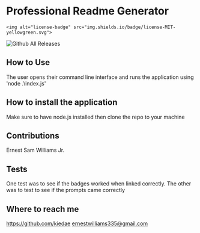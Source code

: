 # Professional Readme Generator 
    
    <img alt="license-badge" src="img.shields.io/badge/license-MIT-yellowgreen.svg">

![Github All Releases](https://img.shields.io/badge/git_hub-Kiedae-blue)
## How to Use
The user opens their command line interface and runs the application using 'node .\index.js'

## How to install the application 
Make sure to have node.js installed then clone the repo to your machine

## Contributions 
Ernest Sam Williams Jr.

## Tests 
One test was to see if the badges worked when linked correctly. The other was to test to see if the prompts came correctly

## Where to reach me
https://github.com/kiedae
ernestwilliams335@gmail.com



